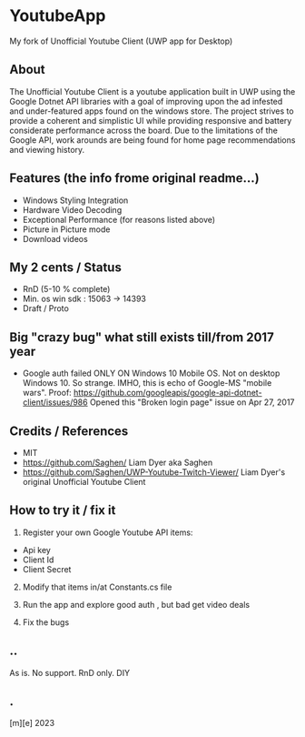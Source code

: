 # YoutubeApp
My fork of Unofficial Youtube Client (UWP app for Desktop)

## About
The Unofficial Youtube Client is a youtube application built in UWP using the Google Dotnet API libraries with a goal of improving upon the ad infested and under-featured apps found on the windows store. The project strives to provide a coherent and simplistic UI while providing responsive and battery considerate performance across the board. Due to the limitations of the Google API, work arounds are being found for home page recommendations and viewing history.

## Features (the info frome original readme...)
- Windows Styling Integration
- Hardware Video Decoding
- Exceptional Performance (for reasons listed above)
- Picture in Picture mode
- Download videos

## My 2 cents / Status 
- RnD (5-10 % complete)
- Min. os win sdk : 15063 -> 14393
- Draft / Proto

## Big "crazy bug" what still exists till/from 2017 year
- Google auth failed ONLY ON Windows 10 Mobile OS. Not on desktop Windows 10. So strange. IMHO, this is echo of Google-MS "mobile wars". Proof: https://github.com/googleapis/google-api-dotnet-client/issues/986  Opened this "Broken login page" issue on Apr 27, 2017 

## Credits / References
- MIT
- https://github.com/Saghen/  Liam Dyer aka Saghen
- https://github.com/Saghen/UWP-Youtube-Twitch-Viewer/ Liam Dyer's original Unofficial Youtube Client

## How to try it / fix it
1. Register your own Google Youtube API items:
- Api key
- Client Id
- Client Secret

2. Modify that items in/at Constants.cs file

3. Run the app and explore good auth , but bad get video deals 

4. Fix the bugs 


## ..
As is. No support. RnD only. DIY

## .
[m][e] 2023

